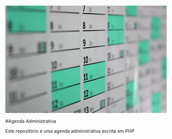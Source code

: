 ![Agenda Administrativa](img/fundo.jpg)

#Agenda Administrativa

Este repositório é uma agenda administrativa escrita em PHP